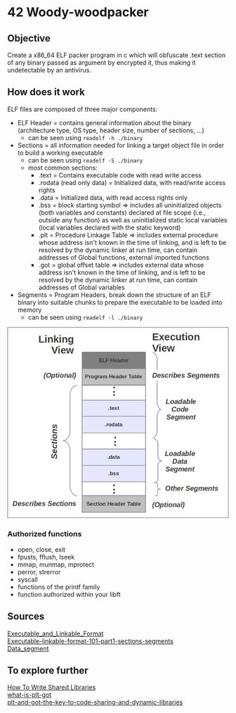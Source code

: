 # 42 Woody-woodpacker

## Objective

Create a x86_64 ELF packer program in c which will obfuscate .text section of any binary passed as argument by encrypted it, thus making it undetectable by an antivirus.

## How does it work

ELF files are composed of three major components:
- ELF Header = contains general information about the binary (architecture type, OS type, header size, number of sections, ...)
    - can be seen using `readelf -h ./binary`
- Sections = all information needed for linking a target object file in order to build a working executable
    - can be seen using `readelf -S ./binary`
    - most common sections:
        - .text = Contains executable code with read write access
        - .rodata (read only data) = Initialized data, with read/write access rights
        - .data = Initialized data, with read access rights only
        - .bss = block starting symbol => includes all uninitialized objects (both variables and constants) declared at file scope (i.e., outside any function) as well as uninitialized static local variables (local variables declared with the static keyword)
        - .plt = Procedure Linkage Table =>  includes external procedure whose address isn't known in the time of linking, and is left to be resolved by the dynamic linker at run time, can contain addresses of Global functions, external imported functions
        - .got = global offset table => includes external data whose address isn't known in the time of linking, and is left to be resolved by the dynamic linker at run time, can contain addresses of Global variables
- Segments =  Program Headers, break down the structure of an ELF binary into suitable chunks to prepare the executable to be loaded into memory
    - can be seen using `readelf -l ./binary`

![Illustation of an ELF structure](../../resources/images/RMV0g.png?raw=true)


### Authorized functions

- open, close, exit
- fpusts, fflush, lseek
- mmap, munmap, mprotect
- perror, strerror
- syscall
- functions of the printf family
- function authorized within your libft

## Sources

[Executable_and_Linkable_Format](https://en.wikipedia.org/wiki/Executable_and_Linkable_Format)  
[Executable-linkable-format-101-part1-sections-segments](https://intezer.com/blog/research/executable-linkable-format-101-part1-sections-segments/)  
[Data_segment](https://en.wikipedia.org/wiki/Data_segment)

## To explore further

[How To Write Shared Libraries](https://www.akkadia.org/drepper/dsohowto.pdf)  
[what-is-plt-got ](https://reverseengineering.stackexchange.com/questions/1992/what-is-plt-got)  
[plt-and-got-the-key-to-code-sharing-and-dynamic-libraries](https://www.technovelty.org/linux/plt-and-got-the-key-to-code-sharing-and-dynamic-libraries.html)